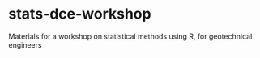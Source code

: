 # stats-dce-workshop
Materials for a workshop on statistical methods using R, for geotechnical engineers
